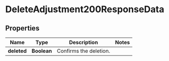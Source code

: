 

# DeleteAdjustment200ResponseData


## Properties

| Name | Type | Description | Notes |
|------------ | ------------- | ------------- | -------------|
|**deleted** | **Boolean** | Confirms the deletion. |  |



